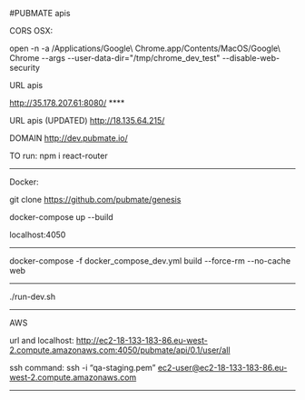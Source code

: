 #PUBMATE apis

CORS OSX:

open -n -a /Applications/Google\ Chrome.app/Contents/MacOS/Google\ Chrome --args --user-data-dir="/tmp/chrome_dev_test" --disable-web-security

URL apis

http://35.178.207.61:8080/ \*\*\*\*

URL apis (UPDATED)
http://18.135.64.215/

DOMAIN
http://dev.pubmate.io/

TO run:
npm i react-router

---

Docker:

git clone https://github.com/pubmate/genesis

docker-compose up --build

localhost:4050

---

docker-compose -f docker_compose_dev.yml build --force-rm --no-cache web

---

./run-dev.sh

---

AWS

url and localhost:
http://ec2-18-133-183-86.eu-west-2.compute.amazonaws.com:4050/pubmate/api/0.1/user/all

ssh command:
ssh -i “qa-staging.pem” ec2-user@ec2-18-133-183-86.eu-west-2.compute.amazonaws.com

---
